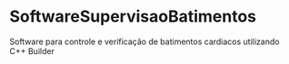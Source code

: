 # SoftwareSupervisaoBatimentos
Software para controle e verificação de batimentos cardiacos utilizando C++ Builder
